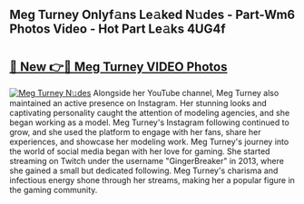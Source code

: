 ## Meg Turney Onlyf𝚊ns Le𝚊ked N𝚞des - Part-Wm6 Photos Video - Hot Part Le𝚊ks 4UG4f

# <h2><a href="http://ac44039.deff.icu/?id=Meg+Turney">🔗 New 👉🔴 Meg Turney VIDEO Photos</a></h2>

[![Meg Turney N𝚞des](https://i.imgur.com/rIISA9y.gif)](http://ac44039.deff.icu/?id=Meg+Turney)
Alongside her YouTube channel, Meg Turney also maintained an active presence on Instagram. Her stunning looks and captivating personality caught the attention of modeling agencies, and she began working as a model. Meg Turney's Instagram following continued to grow, and she used the platform to engage with her fans, share her experiences, and showcase her modeling work. Meg Turney's journey into the world of social media began with her love for gaming. She started streaming on Twitch under the username "GingerBreaker" in 2013, where she gained a small but dedicated following. Meg Turney's charisma and infectious energy shone through her streams, making her a popular figure in the gaming community.
